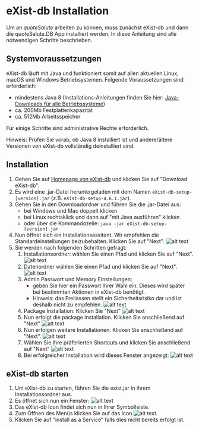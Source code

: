 # eXist-db Installation

Um an *quoteSalute* arbeiten zu können, muss zunächst eXist-db und dann die quoteSalute.DB App installiert werden. In diese Anleitung sind alle notwendigen Schritte beschrieben.

## Systemvoraussetzungen

eXist-db läuft mit Java und funktioniert somit auf allen aktuellen Linux, macOS und Windows Betriebsystemen. Folgende Voraussetzungen sind erforderlich:

* mindestens Java 8 (Installations-Anleitungen finden Sie hier: [Java-Downloads für alle Betriebssysteme](https://www.java.com/de/download/manual.jsp))
* ca. 200Mb Festplattenkapazität
* ca. 512Mb Arbeitsspeicher

Für einige Schritte sind administrative Rechte erforderlich.

Hinweis: Prüfen Sie vorab, ob Java 8 installiert ist und andere/ältere Versionen von eXist-db vollständig deinstalliert sind.

## Installation

1. Gehen Sie auf [Homepage von eXist-db](http://exist-db.org/exist/apps/homepage/index.html) und klicken Sie auf "Download eXist-db".
2. Es wird eine .jar-Datei heruntergeladen mit dem Namen `eXist-db-setup-[version].jar` (z.B. `eXist-db-setup-4.6.1.jar`).
3. Gehen Sie in den Downloadordner und führen Sie die .jar-Datei aus:
    * bei Windows und Mac doppelt klicken
    * bei Linux rechtsklick und dann auf "mit Java ausführen" klicken
    * oder über die Kommandozeile:
    ```java -jar eXist-db-setup-[version].jar```
4. Nun öffnet sich ein Installationsassitent. Wir empfehlen die Standardeinstellungen beizubehalten. Klicken Sie auf "Next". ![alt text](img/1.JPG "eXist-db Installer")
5. Sie werden nach folgenden Schritten gefragt:
    1. Installationsordner: wählen Sie einen Pfad und klicken Sie auf "Next". ![alt text](img/2.JPG "eXist-db installation path") 
    2. Datenordner wählen Sie einen Pfad und klicken Sie auf "Next". ![alt text](img/3.JPG "eXist-db data path")
    3. Admin Passwort und Memory Einstellungen:
        * geben Sie hier ein Passwort Ihrer Wahl ein. Dieses wird später bei bestimmten Aktionen in eXist-db benötigt.
        * Hinweis: das Freilassen stellt ein Sicherheitsrisiko dar und ist deshalb nicht zu empfehlen.
        ![alt text](https://github.com/telota/dhd2019-exist-vue-workshop/dhd2019-exist-vue-workshop/imgages/4b.JPG "eXist-db admin pw")
    4. Package Installation: Klicken Sie "Next"
        ![alt text](img/5.JPG "eXist-db data path") 
    5. Nun erfolgt die package installation. Klicken Sie anschließend auf "Next" ![alt text](img/7.JPG "eXist-db finished")
    6. Nun erfolgen weitere Installationen. Klicken Sie anschließend auf "Next". ![alt text](img/9.JPG "eXist-db ...")
    7. Wählen Sie Ihre präferierten Shortcuts und klicken Sie anschließend auf "Next" ![alt text](img/10.JPG "eXist-db data shortcuts")
    8. Bei erfolgreicher Installation wird dieses Fenster angezeigt: ![alt text](img/11.JPG "eXist-db data success")

## eXist-db starten

1. Um eXist-db zu starten, führen Sie die exist.jar in ihrem Installationsordner aus.
2. Es öffnet sich nun ein Fenster: ![alt text](img/13.JPG "eXist-db launching")
3. Das eXist-db Icon findet sich nun in Ihrer Symbolleiste.
4. Zum Öffnen des Menüs klicken Sie auf das Icon ![alt text](img/icon.JPG "icon").
5. Klicken Sie auf "install as a Service" falls dies nicht bereits erfolgt ist.